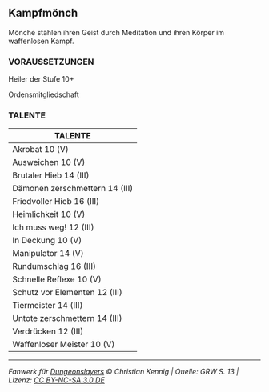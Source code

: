 ## Kampfmönch

Mönche stählen ihren Geist durch Meditation und ihren Körper im waffenlosen Kampf.

### VORAUSSETZUNGEN

Heiler der Stufe 10+

Ordensmitgliedschaft

### TALENTE

| TALENTE                        |
| ------------------------------ |
| Akrobat 10 (V)                 |
| Ausweichen 10 (V)              |
| Brutaler Hieb 14 (III)         |
| Dämonen zerschmettern 14 (III) |
| Friedvoller Hieb 16 (III)      |
| Heimlichkeit 10 (V)            |
| Ich muss weg! 12 (III)         |
| In Deckung 10 (V)              |
| Manipulator 14 (V)             |
| Rundumschlag 16 (III)          |
| Schnelle Reflexe 10 (V)        |
| Schutz vor Elementen 12 (III)  |
| Tiermeister 14 (III)           |
| Untote zerschmettern 14 (III)  |
| Verdrücken 12 (III)            |
| Waffenloser Meister 10 (V)     |

---

_Fanwerk für [Dungeonslayers](https://www.dungeonslayers.net/) © Christian Kennig | Quelle: GRW S. 13 | Lizenz: [CC BY-NC-SA 3.0 DE](https://creativecommons.org/licenses/by-nc-sa/3.0/de/)_
